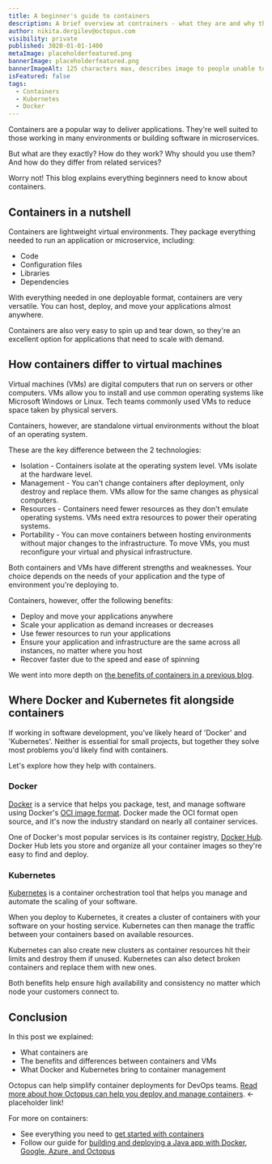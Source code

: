 ```yaml
---
title: A beginner's guide to containers
description: A brief overview at contrainers - what they are and why they're useful
author: nikita.dergilev@octopus.com
visibility: private
published: 3020-01-01-1400
metaImage: placeholderfeatured.png
bannerImage: placeholderfeatured.png
bannerImageAlt: 125 characters max, describes image to people unable to see it.
isFeatured: false
tags: 
  - Containers
  - Kubernetes
  - Docker
---
```


Containers are a popular way to deliver applications. They're well suited to those working in many environments or building software in microservices.

But what are they exactly? How do they work? Why should you use them? And how do they differ from related services?

Worry not! This blog explains everything beginners need to know about containers.

## Containers in a nutshell

Containers are lightweight virtual environments. They package everything needed to run an application or microservice, including:

- Code
- Configuration files
- Libraries
- Dependencies

With everything needed in one deployable format, containers are very versatile. You can host, deploy, and move your applications almost anywhere.

Containers are also very easy to spin up and tear down, so they're an excellent option for applications that need to scale with demand.

## How containers differ to virtual machines

Virtual machines (VMs) are digital computers that run on servers or other computers. VMs allow you to install and use common operating systems like Microsoft Windows or Linux. Tech teams commonly used VMs to reduce space taken by physical servers.

Containers, however, are standalone virtual environments without the bloat of an operating system.

These are the key difference between the 2 technologies:

- Isolation - Containers isolate at the operating system level. VMs isolate at the hardware level.
- Management - You can't change containers after deployment, only destroy and replace them. VMs allow for the same changes as physical computers.
- Resources - Containers need fewer resources as they don't emulate operating systems. VMs need extra resources to power their operating systems.
- Portability - You can move containers between hosting environments without major changes to the infrastructure. To move VMs, you must reconfigure your virtual and physical infrastructure.

Both containers and VMs have different strengths and weaknesses. Your choice depends on the needs of your application and the type of environment you're deploying to. 

Containers, however, offer the following benefits:

- Deploy and move your applications anywhere
- Scale your application as demand increases or decreases
- Use fewer resources to run your applications
- Ensure your application and infrastructure are the same across all instances, no matter where you host
- Recover faster due to the speed and ease of spinning 

We went into more depth on [the benefits of containers in a previous blog](https://octopus.com/blog/benefits-of-containerization).

## Where Docker and Kubernetes fit alongside containers

If working in software development, you’ve likely heard of 'Docker' and 'Kubernetes'. Neither is essential for small projects, but together they solve most problems you'd likely find with containers.

Let's explore how they help with containers.

### Docker

[Docker](https://www.docker.com/) is a service that helps you package, test, and manage software using Docker's [OCI image format](https://opencontainers.org/). Docker made the OCI format open source, and it's now the industry standard on nearly all container services.

One of Docker's most popular services is its container registry, [Docker Hub](https://hub.docker.com/). Docker Hub lets you store and organize all your container images so they're easy to find and deploy.

### Kubernetes

[Kubernetes](https://kubernetes.io/) is a container orchestration tool that helps you manage and automate the scaling of your software.

When you deploy to Kubernetes, it creates a cluster of containers with your software on your hosting service. Kubernetes can then manage the traffic between your containers based on available resources.

Kubernetes can also create new clusters as container resources hit their limits and destroy them if unused. Kubernetes can also detect broken containers and replace them with new ones.

Both benefits help ensure high availability and consistency no matter which node your customers connect to.

## Conclusion

In this post we explained:

- What containers are
- The benefits and differences between containers and VMs
- What Docker and Kubernetes bring to container management

Octopus can help simplify container deployments for DevOps teams. [Read more about how Octopus can help you deploy and manage containers](link-to-website-page). <- placeholder link!

For more on containers:

- See everything you need to [get started with containers](https://octopus.com/blog/get-started-containers)
- Follow our guide for [building and deploying a Java app with Docker, Google, Azure, and Octopus](https://octopus.com/blog/deploying-java-app-docker-google-azure)